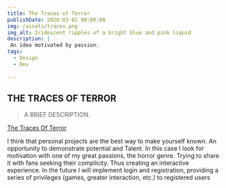 ```yaml
---
title: The Traces of Terror
publishDate: 2020-03-02 00:00:00
img: /assets/traces.png
img_alt: Iridescent ripples of a bright blue and pink liquid
description: |
 An idea motivated by passion.
tags:
  - Design
  - Dev
  
---
```


## THE TRACES OF TERROR

> A BRIEF DESCRIPTION.

<a href="https://www.thetracesofterror.piterxus.com/">The Traces Of Terror</a> 

I think that personal projects are the best way to make yourself known. An opportunity to demonstrate potential and Talent.
In this case I look for motivation with one of my great passions, the horror genre.
Trying to share it with fans seeking their complicity.
Thus creating an interactive experience.
In the future I will implement login and registration, providing a series of privileges (games, greater interaction, etc.) to registered users

<!-- ### Level-three heading

Ultrices tincidunt arcu non sodales neque sodales ut. Sed enim ut sem viverra aliquet eget sit amet. Lacus luctus accumsan tortor posuere ac ut consequat semper viverra. Viverra accumsan in nisl nisi scelerisque eu ultrices. In massa tempor nec feugiat nisl pretium fusce.

### Level-three heading

Sed pulvinar porttitor mi in ultricies. Etiam non dolor gravida eros pulvinar pellentesque et dictum ex. Proin eu ornare ligula, sed condimentum dui. Vivamus tincidunt tellus mi, sed semper ipsum pharetra a. Suspendisse sollicitudin at sapien nec volutpat. Etiam justo urna, laoreet ac lacus sed, ultricies facilisis dolor. Integer posuere, metus vel viverra gravida, risus elit ornare magna, id feugiat erat risus ullamcorper libero. Proin vitae diam auctor, laoreet lorem vitae, varius tellus.

Aenean pretium purus augue, ut bibendum erat convallis quis. Cras condimentum quis velit ac mollis. Suspendisse non purus fringilla, venenatis nisl porta, finibus odio. Curabitur aliquet metus faucibus libero interdum euismod. Morbi sed magna nisl. Morbi odio nibh, facilisis vel sapien eu, tempus tincidunt erat. Nullam erat velit, sagittis at purus quis, tristique scelerisque tortor. Pellentesque lacinia tortor id est aliquam viverra. Vestibulum et diam ac ipsum mollis fringilla.

#### Level-four heading

- We noted this
- And also this other point -->
